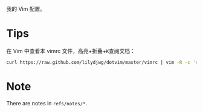我的 Vim 配置。

Tips
====
在 Vim 中查看本 vimrc 文件，高亮+折叠+`K`查阅文档：

```bash
curl https://raw.github.com/lilydjwg/dotvim/master/vimrc | vim -R -c 'setf vim' -
```

Note
====
There are notes in `refs/notes/*`.
